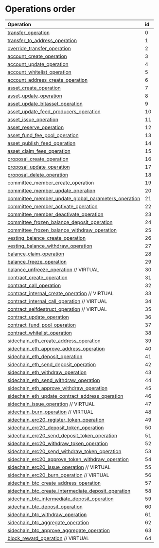 # Operations order

| Operation | id |
| :--- | :--- |
|[transfer\_operation](asset-transfer.md#transfer_operation)|0|
|[transfer\_to\_address\_operation](asset-transfer.md#transfer_to_address_operation)|1|
|[override\_transfer\_operation](asset-transfer.md#override_transfer_operation)|2|
|[account\_create\_operation](account-management.md#account_create_operation)|3|
|[account\_update\_operation](account-management.md#account_update_operation)|4|
|[account\_whitelist\_operation](account-management.md#account_whitelist_operation)|5|
|[account\_address\_create\_operation](account-management.md#account_address_create_operation)|6|
|[asset\_create\_operation](asset-management.md#asset_create_operation)|7|
|[asset\_update\_operation](asset-management.md#asset_update_operation)|8|
|[asset\_update\_bitasset\_operation](asset-management.md#asset_update_bitasset_operation)|9|
|[asset\_update\_feed\_producers\_operation](asset-management.md#asset_update_feed_producers_operation)|10|
|[asset\_issue\_operation](asset-management.md#asset_issue_operation)|11|
|[asset\_reserve\_operation](asset-management.md#asset_reserve_operation)|12|
|[asset\_fund\_fee\_pool\_operation](asset-management.md#asset_fund_fee_pool_operation)|13|
|[asset\_publish\_feed\_operation](asset-management.md#asset_publish_feed_operation)|14|
|[asset\_claim\_fees\_operation](asset-management.md#asset_claim_fees_operation)|15|
|[proposal\_create\_operation](proposals.md#proposal_create_operation)|16|
|[proposal\_update\_operation](proposals.md#proposal_update_operation) |17|
|[proposal\_delete\_operation](proposals.md#proposal_delete_operation)|18|
|[committee\_member\_create\_operation](committee-member.md#committee_member_create_operation)|19|
|[committee\_member\_update\_operation](committee-member.md#committee_member_update_operation)|20|
|[committee\_member\_update\_global\_parameters\_operation](committee-member.md#committee_member_update_global_parameters_operation)|21|
|[committee\_member\_activate\_operation](committee-member.md#committee_member_activate_operation)|22|
|[committee\_member\_deactivate\_operation](committee-member.md#committee_member_deactivate_operation)|23|
|[committee\_frozen\_balance\_deposit\_operation](committee-member.md#committee_frozen_balance_deposit_operation)|24|
|[committee\_frozen\_balance\_withdraw\_operation](committee-member.md#committee_frozen_balance_withdraw_operation)|25|
|[vesting\_balance\_create\_operation](vesting-balances.md#vesting_balance_create_operation)|26|
|[vesting\_balance\_withdraw\_operation](vesting-balances.md#vesting_balance_withdraw_operation)|27|
|[balance\_claim\_operation](balance-object.md#balance_claim_operation)|28|
|[balance\_freeze\_operation](balance-object.md#balance_freeze_operation)|29|
|[balance\_unfreeze\_operation](balance-object.md#balance_unfreeze_operation) // VIRTUAL|30|
|[contract\_create\_operation](contracts.md#contract_create_operation)|31|
|[contract\_call\_operation](contracts.md#contract_call_operation)|32|
|[contract\_internal\_create\_operation](contracts.md#contract_internal_create_operation) // VIRTUAL|33|
|[contract\_internal\_call\_operation](contracts.md#contract_internal_call_operation) // VIRTUAL|34|
|[contract\_selfdestruct\_operation](contracts.md#contract_selfdestruct_operation) // VIRTUAL|35|
|[contract\_update\_operation](contracts.md#contract_update_operation)|36|
|[contract\_fund\_pool\_operation](contracts.md#contract_fund_pool_operation)|37|
|[contract\_whitelist\_operation](contracts.md#contract_whitelist_operation)|38|
|[sidechain\_eth\_create\_address\_operation](sidechain.md#sidechain_eth_create_address_operation)|39|
|[sidechain\_eth\_approve\_address\_operation](sidechain.md#sidechain_eth_approve_address_operation)|40|
|[sidechain\_eth\_deposit\_operation](sidechain.md#sidechain_eth_deposit_operation)|41|
|[sidechain\_eth\_send\_deposit\_operation](sidechain.md#sidechain_eth_send_deposit_operation)|42|
|[sidechain\_eth\_withdraw\_operation](sidechain.md#sidechain_eth_withdraw_operation)|43|
|[sidechain\_eth\_send\_withdraw\_operation](sidechain.md#sidechain_eth_send_withdraw_operation)|44|
|[sidechain\_eth\_approve\_withdraw\_operation](sidechain.md#sidechain_eth_approve_withdraw_operation)|45|
|[sidechain\_eth\_update\_contract\_address\_operation](sidechain.md#sidechain_eth_update_contract_address_operation)|46|
|[sidechain\_issue\_operation](sidechain.md#sidechain_issue_operation) // VIRTUAL|47|
|[sidechain\_burn\_operation](sidechain.md#sidechain_burn_operation) // VIRTUAL|48|
|[sidechain\_erc20\_register\_token\_operation](sidechain.md#sidechain_erc20_register_token_operation)|49|
|[sidechain\_erc20\_deposit\_token\_operation](sidechain.md#sidechain_erc20_deposit_token_operation)|50|
|[sidechain\_erc20\_send\_deposit\_token\_operation](sidechain.md#sidechain_erc20_send_deposit_operation)|51|
|[sidechain\_erc20\_withdraw\_token\_operation](sidechain.md#sidechain_erc20_withdraw_token_operation)|52|
|[sidechain\_erc20\_send\_withdraw\_token\_operation](sidechain.md#sidechain_erc20_send_withdraw_operation)|53|
|[sidechain\_erc20\_approve\_token\_withdraw\_operation](sidechain.md#sidechain_erc20_approve_token_withdraw_operation)|54|
|[sidechain\_erc20\_issue\_operation](sidechain.md#sidechain_erc20_issue_operation) // VIRTUAL|55|
|[sidechain\_erc20\_burn\_operation](sidechain.md#sidechain_erc20_burn_operation) // VIRTUAL|56|
|[sidechain\_btc\_create\_address\_operation](sidechain.md#sidechain_btc_create_address_operation)|57|
|[sidechain\_btc\_create\_intermediate\_deposit\_operation](sidechain.md#sidechain_btc_create_intermediate_deposit_operation)|58|
|[sidechain\_btc\_intermediate\_deposit\_operation](sidechain.md#sidechain_btc_intermediate_deposit_operation)|59|
|[sidechain\_btc\_deposit\_operation](sidechain.md#sidechain_btc_deposit_operation)|60|
|[sidechain\_btc\_withdraw\_operation](sidechain.md#sidechain_btc_withdraw_operation)|61|
|[sidechain\_btc\_aggregate\_operation](sidechain.md#sidechain_btc_aggregate_operation)|62|
|[sidechain\_btc\_approve\_aggregate\_operation](sidechain.md#sidechain_btc_approve_aggregate_operation)|63|
|[block\_reward\_operation](/api-reference/echo-operations/block-reward.md#block_reward_operation) // VIRTUAL|64|

